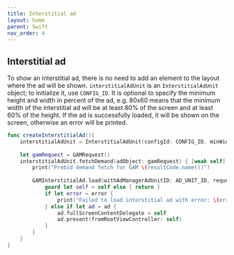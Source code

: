 ```yaml
---
title: Interstitial ad
layout: home
parent: Swift
nav_order: 4
---
```



## Interstitial ad
To show an interstitial ad, there is no need to add an element to the layout where the ad will be shown. `interstitialAdUnit` is an `InterstitialAdUnit` object; to initialize it, use `CONFIG_ID`. It is optional to specify the minimum height and width in percent of the ad, e.g. 80x60 means that the minimum width of the interstitial ad will be at least 80% of the screen and at least 60% of the height. If the ad is successfully loaded, it will be shown on the screen, otherwise an error will be printed.
```swift
func createInterstitialAd(){
    interstitialAdUnit = InterstitialAdUnit(configId: CONFIG_ID, minWidthPerc: 60, minHeightPerc: 80)
            
    let gamRequest = GAMRequest()
    interstitialAdUnit.fetchDemand(adObject: gamRequest) { [weak self] resultCode in
        print("Prebid demand fetch for GAM \(resultCode.name())")
        
        GAMInterstitialAd.load(withAdManagerAdUnitID: AD_UNIT_ID, request: gamRequest) { ad, error in
            guard let self = self else { return }
            if let error = error {
                print("Failed to load interstitial ad with error: \(error.localizedDescription)")
            } else if let ad = ad {
                ad.fullScreenContentDelegate = self
                ad.present(fromRootViewController: self)
            }
        }
    }
}

```
